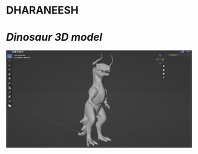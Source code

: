 # DHARANEESH
# _Dinosaur 3D model_


<tr>
    <td valign="top"><img src="./Screenshot 2024-02-14 101937.png"></td>
</tr>